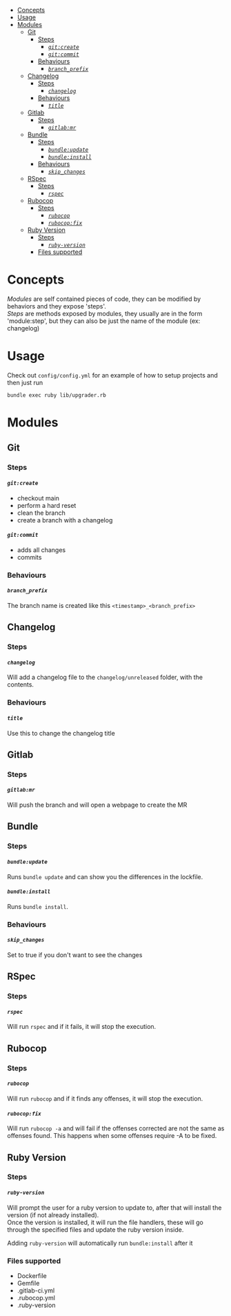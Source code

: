 - [Concepts](#concepts)
- [Usage](#usage)
- [Modules](#modules)
  - [Git](#git)
    - [Steps](#steps)
      - [*`git:create`*](#gitcreate)
      - [*`git:commit`*](#gitcommit)
    - [Behaviours](#behaviours)
      - [*`branch_prefix`*](#branch_prefix)
  - [Changelog](#changelog)
    - [Steps](#steps-1)
      - [*`changelog`*](#changelog-1)
    - [Behaviours](#behaviours-1)
      - [*`title`*](#title)
  - [Gitlab](#gitlab)
    - [Steps](#steps-2)
      - [*`gitlab:mr`*](#gitlabmr)
  - [Bundle](#bundle)
    - [Steps](#steps-3)
      - [*`bundle:update`*](#bundleupdate)
      - [*`bundle:install`*](#bundleinstall)
    - [Behaviours](#behaviours-2)
      - [*`skip_changes`*](#skip_changes)
  - [RSpec](#rspec)
    - [Steps](#steps-4)
      - [*`rspec`*](#rspec-1)
  - [Rubocop](#rubocop)
    - [Steps](#steps-5)
      - [*`rubocop`*](#rubocop-1)
      - [*`rubocop:fix`*](#rubocopfix)
  - [Ruby Version](#ruby-version)
    - [Steps](#steps-6)
      - [*`ruby-version`*](#ruby-version-1)
    - [Files supported](#files-supported)



# Concepts

*Modules* are self contained pieces of code, they can be modified by behaviors and they expose 'steps'.  
*Steps* are methods exposed by modules, they usually are in the form 'module:step', but they can also be just the name of the module (ex: changelog)

# Usage

Check out `config/config.yml` for an example of how to setup projects and then just run

```
bundle exec ruby lib/upgrader.rb
```

# Modules

## Git

### Steps

#### *`git:create`*
- checkout main
- perform a hard reset
- clean the branch
- create a branch with a changelog

#### *`git:commit`*
- adds all changes
- commits

### Behaviours

#### *`branch_prefix`*

The branch name is created like this `<timestamp>_<branch_prefix>`

## Changelog

### Steps

#### *`changelog`*
Will add a changelog file to the `changelog/unreleased` folder, with the contents.


### Behaviours

#### *`title`*
Use this to change the changelog title

## Gitlab

### Steps

#### *`gitlab:mr`*
Will push the branch and will open a webpage to create the MR

## Bundle

### Steps

#### *`bundle:update`*
Runs `bundle update` and can show you the differences in the lockfile.

#### *`bundle:install`*
Runs `bundle install`.

### Behaviours

#### *`skip_changes`*

Set to true if you don't want to see the changes

## RSpec

### Steps

#### *`rspec`*
Will run `rspec` and if it fails, it will stop the execution.


## Rubocop

### Steps

#### *`rubocop`*
Will run `rubocop` and if it finds any offenses, it will stop the execution.

#### *`rubocop:fix`*
Will run `rubocop -a` and will fail if the offenses corrected are not the same as offenses found. This happens when some offenses require -A to be fixed.

## Ruby Version

### Steps

#### *`ruby-version`*
Will prompt the user for a ruby version to update to, after that will install the version (if not already installed).  
Once the version is installed, it will run the file handlers, these will go through the specified files and update the ruby version inside.

Adding `ruby-version` will automatically run `bundle:install` after it

### Files supported
- Dockerfile
- Gemfile
- .gitlab-ci.yml
- .rubocop.yml
- .ruby-version